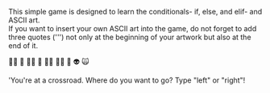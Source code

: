 This simple game is designed to learn the conditionals- if, else, and elif- and ASCII art. </br>
If you want to insert your own ASCII art into the game, do not forget to add three quotes (''') not only at the beginning of your artwork but also at the end of it.

🧞‍♂️ 🐊 🧙‍♂️ 🧟 🧚‍♂️ 🧝‍♂️ 🤖 👽 🙀

'You're at a crossroad. Where do you want to go? Type "left" or "right"!

